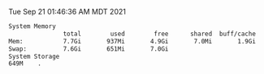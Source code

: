 Tue Sep 21 01:46:36 AM MDT 2021
```bash
System Memory
               total        used        free      shared  buff/cache   available
Mem:           7.7Gi       937Mi       4.9Gi       7.0Mi       1.9Gi       6.4Gi
Swap:          7.6Gi       651Mi       7.0Gi
System Storage
649M	.
```
